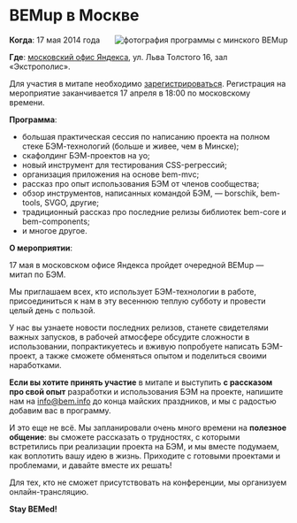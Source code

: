 # BEMup в Москве

<img src="https://img-fotki.yandex.ru/get/15483/158800653.1/0_111ff6_bcf15529_orig" alt="фотография программы с минского BEMup" title="BEMup в Минске"  style="float: right; padding: 0 0 10px 10px;"/>

**Когда**: 17 мая 2014 года

**Где**: [московский офис Яндекса](https://company.yandex.ru/contacts/redrose/), ул. Льва Толстого 16, зал «Экстрополис».

Для участия в митапе необходимо [зарегистрироваться](http://bit.ly/bemup-msk-reg-beminfo). Регистрация на мероприятие заканчивается 17 апреля в 18:00 по московскому времени.

**Программа**:

* большая практическая сессия по написанию проекта на полном стеке БЭМ-технологий (больше и живее, чем в Минске);
* скафолдинг БЭМ-проектов на yo;
* новый инструмент для тестирования CSS-регрессий;
* организация приложения на основе bem-mvc;
* рассказ про опыт использования БЭМ от членов сообщества;
* обзор инструментов, написанных командой БЭМ, — borschik, bem-tools, SVGO, другие;
* традиционный рассказ про последние релизы библиотек bem-core и bem-components;
* и многое другое.

**О мероприятии**:

17 мая в московском офисе Яндекса пройдет очередной BEMup — митап по БЭМ.

Мы приглашаем всех, кто использует БЭМ-технологии в работе, присоединиться к нам в эту весеннюю теплую субботу и провести целый день с пользой.

У нас вы узнаете новости последних релизов, станете свидетелями важных запусков, в рабочей атмосфере обсудите сложности в использовании, попрактикуетесь и вживую попробуете написать БЭМ-проект, а также сможете обменяться опытом и поделиться своими наработками.

**Если вы хотите принять участие** в митапе и выступить **с рассказом про свой опыт** разработки и использования БЭМ на проекте, напишите нам на [info@bem.info](mailto:info@bem.info) до конца майских праздников, и мы с радостью добавим вас в программу.

И это еще не всё. Мы запланировали очень много времени на **полезное общение**: вы сможете рассказать о трудностях, с которыми встретились при реализации проекта на БЭМ, и мы вместе подумаем, как воплотить вашу идею в жизнь. Приходите с готовыми проектами и проблемами, и давайте вместе их решать!

Для тех, кто не сможет присутствовать на конференции, мы организуем онлайн-трансляцию.

**Stay BEMed!**


